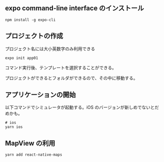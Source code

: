 ## expo command-line interface のインストール

```shell script
npm install -g expo-cli
```

## プロジェクトの作成

プロジェクト名には大小英数字のみ利用できる

```shell script
expo init app01
```

コマンド実行後、テンプレートを選択することができる。

プロジェクトができるとフォルダができるので、その中に移動する。

## アプリケーションの開始

以下コマンドでシミュレータが起動する。iOS のバージョンが新しめでないとだめかも。

```shell script
# ios
yarn ios
```

## MapView の利用

```shell script
yarn add react-native-maps
```
